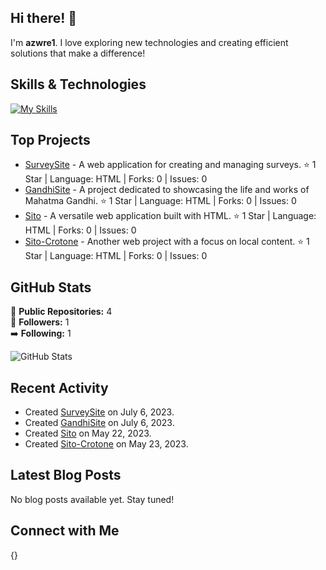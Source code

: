## Hi there! 👋

I'm **azwre1**. I love exploring new technologies and creating efficient solutions that make a difference!

## Skills & Technologies

[![My Skills](https://skillicons.dev/icons?i=js,html,css,docker,linux)](https://skillicons.dev)


## Top Projects

- [SurveySite](https://github.com/azwre1/SurveySite) - A web application for creating and managing surveys. ⭐ 1 Star | Language: HTML | Forks: 0 | Issues: 0
- [GandhiSite](https://github.com/azwre1/GandhiSite) - A project dedicated to showcasing the life and works of Mahatma Gandhi. ⭐ 1 Star | Language: HTML | Forks: 0 | Issues: 0
- [Sito](https://github.com/azwre1/Sito) - A versatile web application built with HTML. ⭐ 1 Star | Language: HTML | Forks: 0 | Issues: 0
- [Sito-Crotone](https://github.com/azwre1/Sito-Crotone) - Another web project with a focus on local content. ⭐ 1 Star | Language: HTML | Forks: 0 | Issues: 0

## GitHub Stats

🌟 **Public Repositories:** 4  
👥 **Followers:** 1  
➡️ **Following:** 1  

![GitHub Stats](https://github-readme-stats.vercel.app/api?username=azwre1&show_icons=true&theme=radical)

## Recent Activity

- Created [SurveySite](https://github.com/azwre1/SurveySite) on July 6, 2023.
- Created [GandhiSite](https://github.com/azwre1/GandhiSite) on July 6, 2023.
- Created [Sito](https://github.com/azwre1/Sito) on May 22, 2023.
- Created [Sito-Crotone](https://github.com/azwre1/Sito-Crotone) on May 23, 2023.

## Latest Blog Posts

No blog posts available yet. Stay tuned!

## Connect with Me

{}
